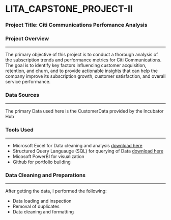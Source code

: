 # LITA_CAPSTONE_PROJECT-II

### Project Title: Citi Communications Perfomance Analysis

### Project Overview
---
The primary objective of this project is to conduct a thorough analysis of the subscription trends and performance metrics for Citi Communications. The goal is to identify key factors influencing customer acquisition, retention, and churn, and to provide actionable insights that can help the company improve its subscription growth, customer satisfaction, and overall service performance.

### Data Sources
---
The primary Data used here is the CustomerData provided by the Incubator Hub

### Tools Used
---
- Microsoft Excel for Data cleaning and analysis [download here](https://1drv.ms/x/c/3d767624932c4481/EYUL3nu9mcpKqPdPKRv2thsBkdHyGPh1_5JfMw_nt1hzvg?e=sWJeTu)
- Structured Query Languauge (SQL) for querying of Data [download here](https://1drv.ms/w/c/3d767624932c4481/ET6T2MftEwxGuta3vZrKR4wBSAZUbD7iqqDSE9lkVARgpw?e=gc5MLQ)
- Micosoft PowerBI for visualization
- Github for portfolio building

### Data Cleaning and Preparations
----
After getting the data, I performed the following:
- Data loading and inspection
- Removal of duplicates
- Data cleaning and formatting


